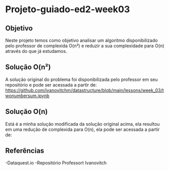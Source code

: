 # Projeto-guiado-ed2-week03

## Objetivo
Neste projeto temos como objetivo analisar um algoritmo disponibilizado pelo professor de complexida O(n²) e reduzir a sua complexidade para O(n) através do que já estudamos.

## Solução O(n²)
A solução original do problema foi disponibilizada pelo professor em seu repositório e pode ser acessada a partir de: https://github.com/ivanovitchm/datastructure/blob/main/lessons/week_03/twonumbersum.ipynb

## Solução O(n)
Está é a minha solução modificada da solução original acima, ela resultou em uma redução de complexida para O(n), ela pode ser acessada a partir de:  

## Referências
-Dataquest.io
-Repositório Professort Ivanovitch

